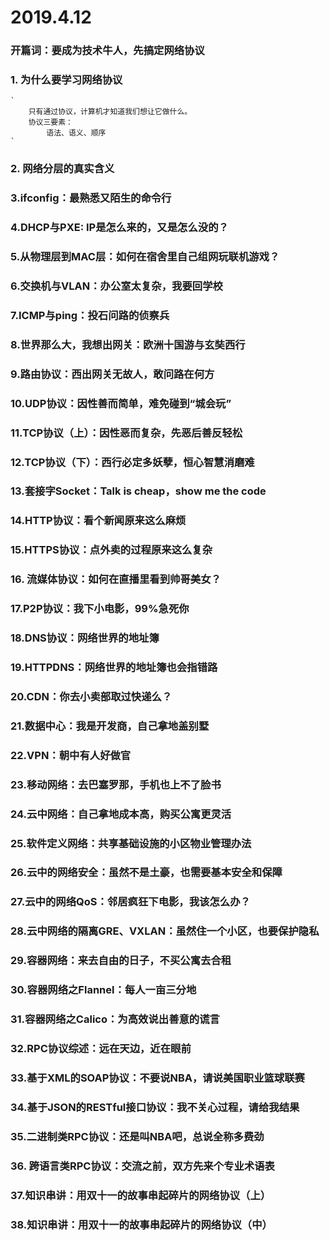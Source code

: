 2019.4.12
===

### 开篇词：要成为技术牛人，先搞定网络协议

### 1. 为什么要学习网络协议
    `
        只有通过协议，计算机才知道我们想让它做什么。
        协议三要素：
            语法、语义、顺序
    `
### 2. 网络分层的真实含义

### 3.ifconfig：最熟悉又陌生的命令行

### 4.DHCP与PXE: IP是怎么来的，又是怎么没的？

### 5.从物理层到MAC层：如何在宿舍里自己组网玩联机游戏？

### 6.交换机与VLAN：办公室太复杂，我要回学校

### 7.ICMP与ping：投石问路的侦察兵

### 8.世界那么大，我想出网关：欧洲十国游与玄奘西行

### 9.路由协议：西出网关无故人，敢问路在何方

### 10.UDP协议：因性善而简单，难免碰到“城会玩”

### 11.TCP协议（上）：因性恶而复杂，先恶后善反轻松

### 12.TCP协议（下）：西行必定多妖孽，恒心智慧消磨难

### 13.套接字Socket：Talk is cheap，show me the code

### 14.HTTP协议：看个新闻原来这么麻烦

### 15.HTTPS协议：点外卖的过程原来这么复杂

### 16. 流媒体协议：如何在直播里看到帅哥美女？

### 17.P2P协议：我下小电影，99%急死你

### 18.DNS协议：网络世界的地址簿

### 19.HTTPDNS：网络世界的地址簿也会指错路

### 20.CDN：你去小卖部取过快递么？

### 21.数据中心：我是开发商，自己拿地盖别墅

### 22.VPN：朝中有人好做官

### 23.移动网络：去巴塞罗那，手机也上不了脸书

### 24.云中网络：自己拿地成本高，购买公寓更灵活

### 25.软件定义网络：共享基础设施的小区物业管理办法

### 26.云中的网络安全：虽然不是土豪，也需要基本安全和保障

### 27.云中的网络QoS：邻居疯狂下电影，我该怎么办？

### 28.云中网络的隔离GRE、VXLAN：虽然住一个小区，也要保护隐私

### 29.容器网络：来去自由的日子，不买公寓去合租

### 30.容器网络之Flannel：每人一亩三分地

### 31.容器网络之Calico：为高效说出善意的谎言

### 32.RPC协议综述：远在天边，近在眼前

### 33.基于XML的SOAP协议：不要说NBA，请说美国职业篮球联赛

### 34.基于JSON的RESTful接口协议：我不关心过程，请给我结果

### 35.二进制类RPC协议：还是叫NBA吧，总说全称多费劲

### 36. 跨语言类RPC协议：交流之前，双方先来个专业术语表

### 37.知识串讲：用双十一的故事串起碎片的网络协议（上）

### 38.知识串讲：用双十一的故事串起碎片的网络协议（中）


